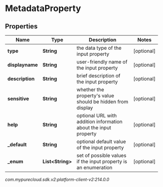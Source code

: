 # MetadataProperty


## Properties

| Name | Type | Description | Notes |
| ------------ | ------------- | ------------- | ------------- |
| **type** | **String** | the data type of the input property |  [optional] |
| **displayname** | **String** | user-friendly name of the input property |  [optional] |
| **description** | **String** | brief description of the input property |  [optional] |
| **sensitive** | **String** | whether the property's value should be hidden from display |  [optional] |
| **help** | **String** | optional URL with addition information about the input property |  [optional] |
| **_default** | **String** | optional default value of the input property |  [optional] |
| **_enum** | **List&lt;String&gt;** | set of possible values if the input property is an enumeration |  [optional] |




_com.mypurecloud.sdk.v2:platform-client-v2:214.0.0_
